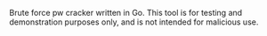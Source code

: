 Brute force pw cracker written in Go.  This tool is for testing and demonstration purposes only, and is not intended for malicious use.
